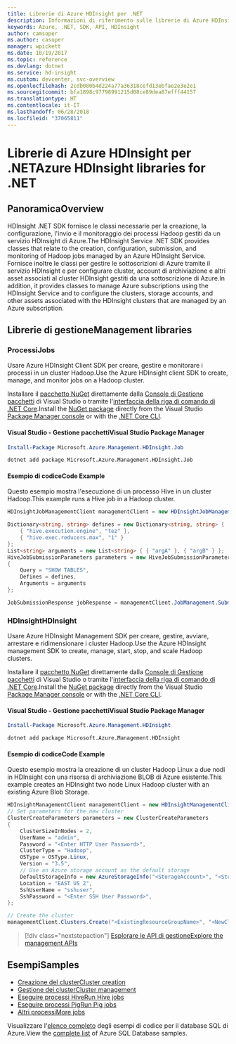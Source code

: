 ```yaml
---
title: Librerie di Azure HDInsight per .NET
description: Informazioni di riferimento sulle librerie di Azure HDInsight per .NET
keywords: Azure, .NET, SDK, API, HDInsight
author: camsoper
ms.author: casoper
manager: wpickett
ms.date: 10/19/2017
ms.topic: reference
ms.devlang: dotnet
ms.service: hd-insight
ms.custom: devcenter, svc-overview
ms.openlocfilehash: 2cdb080b4d224a77a36318cefd13ebfae2e3e2e1
ms.sourcegitcommit: bfa1898c97798991215d08ce89dea87efff44157
ms.translationtype: HT
ms.contentlocale: it-IT
ms.lasthandoff: 06/28/2018
ms.locfileid: "37065811"
---
```

# <a name="azure-hdinsight-libraries-for-net"></a><span data-ttu-id="e18f0-104">Librerie di Azure HDInsight per .NET</span><span class="sxs-lookup"><span data-stu-id="e18f0-104">Azure HDInsight libraries for .NET</span></span>

## <a name="overview"></a><span data-ttu-id="e18f0-105">Panoramica</span><span class="sxs-lookup"><span data-stu-id="e18f0-105">Overview</span></span>

<span data-ttu-id="e18f0-106">HDInsight .NET SDK fornisce le classi necessarie per la creazione, la configurazione, l'invio e il monitoraggio dei processi Hadoop gestiti da un servizio HDInsight di Azure.</span><span class="sxs-lookup"><span data-stu-id="e18f0-106">The HDInsight Service .NET SDK provides classes that relate to the creation, configuration, submission, and monitoring of Hadoop jobs managed by an Azure HDInsight Service.</span></span> <span data-ttu-id="e18f0-107">Fornisce inoltre le classi per gestire le sottoscrizioni di Azure tramite il servizio HDInsight e per configurare cluster, account di archiviazione e altri asset associati al cluster HDInsight gestiti da una sottoscrizione di Azure.</span><span class="sxs-lookup"><span data-stu-id="e18f0-107">In addition, it provides classes to manage Azure subscriptions using the HDInsight Service and to configure the clusters, storage accounts, and other assets associated with the HDInsight clusters that are managed by an Azure subscription.</span></span>

## <a name="management-libraries"></a><span data-ttu-id="e18f0-108">Librerie di gestione</span><span class="sxs-lookup"><span data-stu-id="e18f0-108">Management libraries</span></span>

### <a name="jobs"></a><span data-ttu-id="e18f0-109">Processi</span><span class="sxs-lookup"><span data-stu-id="e18f0-109">Jobs</span></span>

<span data-ttu-id="e18f0-110">Usare Azure HDInsight Client SDK per creare, gestire e monitorare i processi in un cluster Hadoop.</span><span class="sxs-lookup"><span data-stu-id="e18f0-110">Use the Azure HDInsight client SDK to create, manage, and monitor jobs on a Hadoop cluster.</span></span> 

<span data-ttu-id="e18f0-111">Installare il [pacchetto NuGet](https://www.nuget.org/packages/Microsoft.Azure.Management.HDInsight.Job) direttamente dalla [Console di Gestione pacchetti][PackageManager] di Visual Studio o tramite l'[interfaccia della riga di comando di .NET Core][DotNetCLI].</span><span class="sxs-lookup"><span data-stu-id="e18f0-111">Install the [NuGet package](https://www.nuget.org/packages/Microsoft.Azure.Management.HDInsight.Job) directly from the Visual Studio [Package Manager console][PackageManager] or with the [.NET Core CLI][DotNetCLI].</span></span>

#### <a name="visual-studio-package-manager"></a><span data-ttu-id="e18f0-112">Visual Studio - Gestione pacchetti</span><span class="sxs-lookup"><span data-stu-id="e18f0-112">Visual Studio Package Manager</span></span>

```powershell
Install-Package Microsoft.Azure.Management.HDInsight.Job
```

```bash
dotnet add package Microsoft.Azure.Management.HDInsight.Job
```

#### <a name="code-example"></a><span data-ttu-id="e18f0-113">Esempio di codice</span><span class="sxs-lookup"><span data-stu-id="e18f0-113">Code Example</span></span>

<span data-ttu-id="e18f0-114">Questo esempio mostra l'esecuzione di un processo Hive in un cluster Hadoop.</span><span class="sxs-lookup"><span data-stu-id="e18f0-114">This example runs a Hive job in a Hadoop cluster.</span></span>

```csharp
HDInsightJobManagementClient managementClient = new HDInsightJobManagementClient(clusterUri, credentials);

Dictionary<string, string> defines = new Dictionary<string, string> {
    { "hive.execution.engine", "tez" },
    { "hive.exec.reducers.max", "1" }
};
List<string> arguments = new List<string> { { "argA" }, { "argB" } };
HiveJobSubmissionParameters parameters = new HiveJobSubmissionParameters
{
    Query = "SHOW TABLES",
    Defines = defines,
    Arguments = arguments
};

JobSubmissionResponse jobResponse = managementClient.JobManagement.SubmitHiveJob(parameters);
```

### <a name="hdinsight"></a><span data-ttu-id="e18f0-115">HDInsight</span><span class="sxs-lookup"><span data-stu-id="e18f0-115">HDInsight</span></span>

<span data-ttu-id="e18f0-116">Usare Azure HDInsight Management SDK per creare, gestire, avviare, arrestare e ridimensionare i cluster Hadoop.</span><span class="sxs-lookup"><span data-stu-id="e18f0-116">Use the Azure HDInsight management SDK to create, manage, start, stop, and scale Hadoop clusters.</span></span>

<span data-ttu-id="e18f0-117">Installare il [pacchetto NuGet](https://www.nuget.org/packages/Microsoft.Azure.Management.HDInsight) direttamente dalla [Console di Gestione pacchetti][PackageManager] di Visual Studio o tramite l'[interfaccia della riga di comando di .NET Core][DotNetCLI].</span><span class="sxs-lookup"><span data-stu-id="e18f0-117">Install the [NuGet package](https://www.nuget.org/packages/Microsoft.Azure.Management.HDInsight) directly from the Visual Studio [Package Manager console][PackageManager] or with the [.NET Core CLI][DotNetCLI].</span></span>

#### <a name="visual-studio-package-manager"></a><span data-ttu-id="e18f0-118">Visual Studio - Gestione pacchetti</span><span class="sxs-lookup"><span data-stu-id="e18f0-118">Visual Studio Package Manager</span></span>

```powershell
Install-Package Microsoft.Azure.Management.HDInsight
```

```bash
dotnet add package Microsoft.Azure.Management.HDInsight
```

#### <a name="code-example"></a><span data-ttu-id="e18f0-119">Esempio di codice</span><span class="sxs-lookup"><span data-stu-id="e18f0-119">Code Example</span></span>

<span data-ttu-id="e18f0-120">Questo esempio mostra la creazione di un cluster Hadoop Linux a due nodi in HDInsight con una risorsa di archiviazione BLOB di Azure esistente.</span><span class="sxs-lookup"><span data-stu-id="e18f0-120">This example creates an HDInsight two node Linux Hadoop cluster with an existing Azure Blob Storage.</span></span>

```csharp
HDInsightManagementClient managementClient = new HDInsightManagementClient(authToken);
// Set parameters for the new cluster
ClusterCreateParameters parameters = new ClusterCreateParameters
{
    ClusterSizeInNodes = 2,
    UserName = "admin",
    Password = "<Enter HTTP User Password>",
    ClusterType = "Hadoop",
    OSType = OSType.Linux,
    Version = "3.5",
    // Use an Azure storage account as the default storage
    DefaultStorageInfo = new AzureStorageInfo("<StorageAccount>", "<StorageKey>", "<BlobContainerName>"),
    Location = "EAST US 2",
    SshUserName = "sshuser",
    SshPassword = "<Enter SSH User Password>",
};

// Create the cluster
managementClient.Clusters.Create("<ExistingResourceGroupName>", "<NewClusterName>", parameters);
```

> [!div class="nextstepaction"]
> [<span data-ttu-id="e18f0-121">Esplorare le API di gestione</span><span class="sxs-lookup"><span data-stu-id="e18f0-121">Explore the management APIs</span></span>](/dotnet/api/overview/azure/hdinsights/management)


## <a name="samples"></a><span data-ttu-id="e18f0-122">Esempi</span><span class="sxs-lookup"><span data-stu-id="e18f0-122">Samples</span></span>

- [<span data-ttu-id="e18f0-123">Creazione del cluster</span><span class="sxs-lookup"><span data-stu-id="e18f0-123">Cluster creation</span></span>](https://docs.microsoft.com/azure/hdinsight/hdinsight-hadoop-create-linux-clusters-dotnet-sdk)
- [<span data-ttu-id="e18f0-124">Gestione dei cluster</span><span class="sxs-lookup"><span data-stu-id="e18f0-124">Cluster management</span></span>](https://docs.microsoft.com/azure/hdinsight/hdinsight-administer-use-dotnet-sdk)
- [<span data-ttu-id="e18f0-125">Eseguire processi Hive</span><span class="sxs-lookup"><span data-stu-id="e18f0-125">Run Hive jobs</span></span>](https://docs.microsoft.com/azure/hdinsight/hdinsight-hadoop-use-hive-dotnet-sdk)
- [<span data-ttu-id="e18f0-126">Eseguire processi Pig</span><span class="sxs-lookup"><span data-stu-id="e18f0-126">Run Pig jobs</span></span>](https://docs.microsoft.com/azure/hdinsight/hdinsight-hadoop-use-pig-dotnet-sdk)
- [<span data-ttu-id="e18f0-127">Altri processi</span><span class="sxs-lookup"><span data-stu-id="e18f0-127">More jobs</span></span>](https://docs.microsoft.com/azure/hdinsight/hdinsight-submit-hadoop-jobs-programmatically)

<span data-ttu-id="e18f0-128">Visualizzare l'[elenco completo](https://azure.microsoft.com/resources/samples/?platform=dotnet&service=hdinsight) degli esempi di codice per il database SQL di Azure.</span><span class="sxs-lookup"><span data-stu-id="e18f0-128">View the [complete list](https://azure.microsoft.com/resources/samples/?platform=dotnet&service=hdinsight) of Azure SQL Database samples.</span></span>

[PackageManager]: https://docs.microsoft.com/nuget/tools/package-manager-console
[DotNetCLI]: https://docs.microsoft.com/dotnet/core/tools/dotnet-add-package
